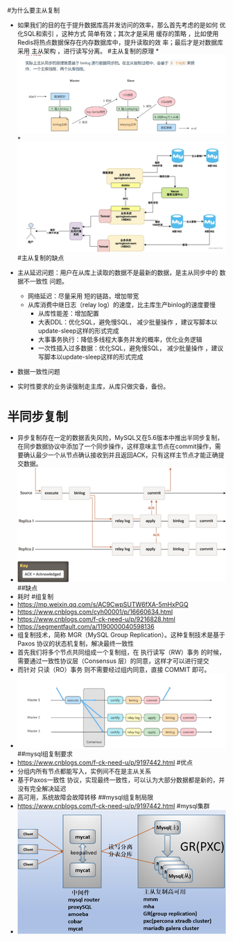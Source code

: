 #为什么要主从复制
* 如果我们的目的在于提升数据库高并发访问的效率，那么首先考虑的是如何 优化SQL和索引 ，这种方式
  简单有效；其次才是采用 缓存的策略 ，比如使用 Redis将热点数据保存在内存数据库中，提升读取的效
  率；最后才是对数据库采用 主从架构 ，进行读写分离。
#主从复制的原理
*![](img/主从复制原理.jpeg) 
*![](img/mysql架构.png) 
#主从复制的缺点
* 主从延迟问题：用户在从库上读取的数据不是最新的数据，是主从同步中的 数据不一致性 问题。
    * 网络延迟：尽量采用 短的链路，增加带宽
    * 从库消费中继日志（relay log）的速度，比主库生产binlog的速度要慢
        * 从库性能差：增加配置
        * 大表DDL：优化SQL，避免慢SQL， 减少批量操作 ，建议写脚本以update-sleep这样的形式完成
        * 大事事务执行：降低多线程大事务并发的概率，优化业务逻辑
        * 一次性插入过多数据：优化SQL，避免慢SQL， 减少批量操作 ，建议写脚本以update-sleep这样的形式完成
* 数据一致性问题

* 实时性要求的业务读强制走主库，从库只做灾备，备份。
# 半同步复制
* 异步复制存在一定的数据丢失风险，MySQL又在5.6版本中推出半同步复制，在同步数据协议中添加了一个同步操作，这样意味主节点在commit操作，需要确认最少一个从节点确认接收到并且返回ACK，只有这样主节点才能正确提交数据。
* ![](img/半同步复制.png)
##缺点
* 耗时
#组复制
* https://mp.weixin.qq.com/s/AC9CwpSUTW6fXA-5mHxPGQ
* https://www.cnblogs.com/cyh00001/p/16660634.html
* https://www.cnblogs.com/f-ck-need-u/p/9216828.html
* https://segmentfault.com/a/1190000040598136
* 组复制技术，简称 MGR（MySQL Group Replication）。这种复制技术是基于 Paxos 协议的状态机复制，解决最终一致性
* 首先我们将多个节点共同组成一个复制组，在 执行读写（RW）事务 的时候，需要通过一致性协议层（Consensus 层）的同意，这样才可以进行提交
* 而针对 只读（RO）事务 则不需要经过组内同意，直接 COMMIT 即可。
* ![](img/组复制.jpeg) 
##mysql组复制要求
* https://www.cnblogs.com/f-ck-need-u/p/9197442.html
#优点
* 分组内所有节点都能写入，实例间不在是主从关系
* 基于Paxos一致性 协议，实现最终一致性，可以认为大部分数据都是新的，并没有完全解决延迟
* 高可用，系统故障会故障转移
##mysql组复制局限
* https://www.cnblogs.com/f-ck-need-u/p/9197442.html
#mysql集群
* ![](img/mysql集群.png)